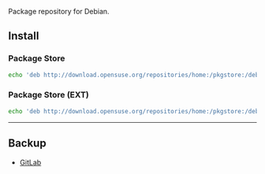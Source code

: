 Package repository for Debian.

## Install

### Package Store

```sh
echo 'deb http://download.opensuse.org/repositories/home:/pkgstore:/deb/Debian_11/ /' | tee /etc/apt/sources.list.d/pkgstore.deb.list && curl -fsSL 'https://download.opensuse.org/repositories/home:pkgstore:deb/Debian_11/Release.key' | gpg --dearmor | tee /etc/apt/trusted.gpg.d/pkgstore.deb.gpg > /dev/null && apt update
```

### Package Store (EXT)

```sh
echo 'deb http://download.opensuse.org/repositories/home:/pkgstore:/deb-ext/Debian_11/ /' | tee /etc/apt/sources.list.d/pkgstore.deb-ext.list && curl -fsSL 'https://download.opensuse.org/repositories/home:pkgstore:deb-ext/Debian_11/Release.key' | gpg --dearmor | tee /etc/apt/trusted.gpg.d/pkgstore.deb-ext.gpg > /dev/null && apt update
```

---

## Backup

- [GitLab](https://gitlab.com/deb-store)

